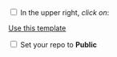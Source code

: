 
<input type="checkbox">  In the upper right, _click on_: <div class = "github_button"><a href="https://github.com/new?template_name={TEMPLATE_NAME}&template_owner={TEMPLATE_NAME}"> Use this template</a></div>

<input type="checkbox">  Set your repo to **Public**
